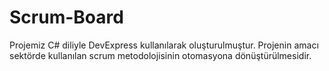 # Scrum-Board
Projemiz C# diliyle DevExpress kullanılarak oluşturulmuştur.
Projenin amacı sektörde kullanılan scrum metodolojisinin otomasyona dönüştürülmesidir.
